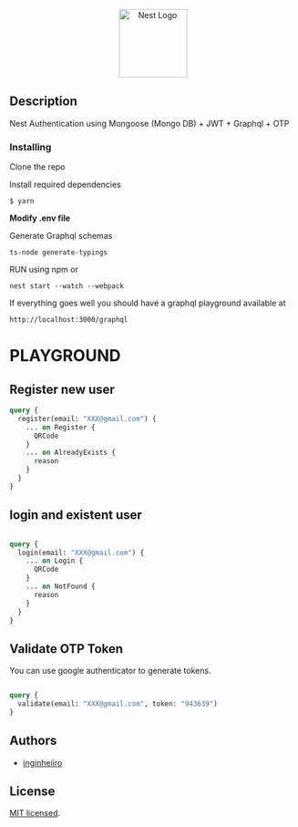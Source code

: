 <p align="center">
  <a href="http://nestjs.com/" target="blank"><img src="https://nestjs.com/img/logo-small.svg" width="120" alt="Nest Logo" /></a>
</p>

## Description

Nest Authentication using Mongoose (Mongo DB) + JWT + Graphql + OTP

### Installing

Clone the repo 

Install required dependencies
```
$ yarn  
```

<strong>Modify .env file</strong>

Generate Graphql schemas 
```
ts-node generate-typings
```

RUN using npm or  
```
nest start --watch --webpack
```

If everything goes well you should have a graphql playground available at

```
http://localhost:3000/graphql
```

# PLAYGROUND

## Register new user 

```GraphQl
query {
  register(email: "XXX@gmail.com") {
    ... on Register {
      QRCode
    }
    ... on AlreadyExists {
      reason
    }
  }
}
```

## login and existent user 

```GraphQl

query {
  login(email: "XXX@gmail.com") {
    ... on Login {
      QRCode
    }
    ... on NotFound {
      reason
    }
  }
}
```


## Validate OTP Token 

You can use google authenticator to generate tokens.

```GraphQl

query {
  validate(email: "XXX@gmail.com", token: "943639")
}

```

## Authors

- [inginheiiro](https://github.com/inginheiiro)

## License
[MIT licensed](LICENSE).

